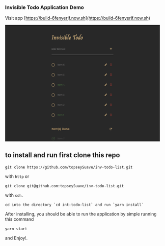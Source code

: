 ### Invisible Todo Application Demo

Visit app [https://build-6fenyerjf.now.sh](https://build-6fenyerjf.now.sh)

![](https://github.com/topseySuave/inv-todo-list/blob/setup-app/public/Screen%20Shot%202019-01-16%20at%204.49.23%20PM.png)

## to install and run first clone this repo

```
git clone https://github.com/topseySuave/inv-todo-list.git
```
with `http` or 

```
git clone git@github.com:topseySuave/inv-todo-list.git
```
with `ssh`.

```
cd into the directory `cd int-todo-list` and run `yarn install`
```

After installing, you should be able to run the application by simple running this command
```
yarn start
```

and Enjoy!.
